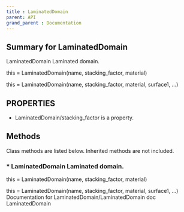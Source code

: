```yaml
---
title : LaminatedDomain
parent: API
grand_parent : Documentation
---
```

## Summary for LaminatedDomain
LaminatedDomain Laminated domain.

this = LaminatedDomain(name, stacking_factor, material)

this = LaminatedDomain(name, stacking_factor, material, surface1,
...)
## PROPERTIES
* LaminatedDomain/stacking_factor is a property.

## Methods
Class methods are listed below. Inherited methods are not included.
### * LaminatedDomain Laminated domain.

this = LaminatedDomain(name, stacking_factor, material)

this = LaminatedDomain(name, stacking_factor, material, surface1,
...)
Documentation for LaminatedDomain/LaminatedDomain
doc LaminatedDomain

